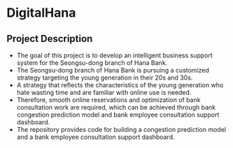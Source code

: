 # DigitalHana
## Project Description
- The goal of this project is to develop an intelligent business support system for the Seongsu-dong branch of Hana Bank.
- The Seongsu-dong branch of Hana Bank is pursuing a customized strategy targeting the young generation in their 20s and 30s.
- A strategy that reflects the characteristics of the young generation who hate wasting time and are familiar with online use is needed.
- Therefore, smooth online reservations and optimization of bank consultation work are required, which can be achieved through bank congestion prediction model and bank employee consultation support dashboard.
- The repository provides code for building a congestion prediction model and a bank employee consultation support dashboard.
